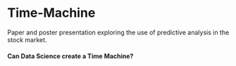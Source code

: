 # Time-Machine

Paper and poster presentation exploring the use of predictive analysis in the stock market. 

#### Can Data Science create a Time Machine?

